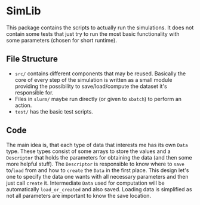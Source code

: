 # SimLib

This package contains the scripts to actually run the simulations. It does not contain some tests that just try to run the most basic functionality with some parameters (chosen for short runtime).

## File Structure

- `src/` contains different components that may be reused. Basically the core of every step of the simulation is written as a small module providing the possibility to save/load/compute the dataset it's responsible for.
- Files in `slurm/` maybe run directly (or given to `sbatch`) to perform an action.
- `test/` has the basic test scripts.

## Code
The main idea is, that each type of data that interests me has its own `Data` type. These types consist of some arrays to store the values and a `Descriptor` that holds the parameters for obtaining the data (and then some more helpful stuff). The `Descriptor` is responsible to know where to `save` to/`load` from and how to `create` the `Data` in the first place. This design let's one to specify the data one wants with all necessary parameters and then just call `create` it. Intermediate `Data` used for computation will be automatically `load_or_created` and also saved. Loading data is simplified as not all parameters are important to know the save location.
